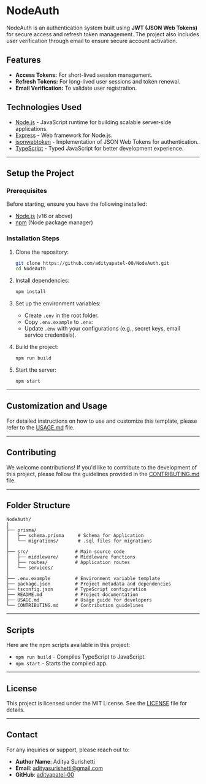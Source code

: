 # NodeAuth

NodeAuth is an authentication system built using **JWT (JSON Web Tokens)** for secure access and refresh token management. The project also includes user verification through email to ensure secure account activation.

## Features

- **Access Tokens:** For short-lived session management.
- **Refresh Tokens:** For long-lived user sessions and token renewal.
- **Email Verification:** To validate user registration.

## Technologies Used

- [Node.js](https://nodejs.org/) - JavaScript runtime for building scalable server-side applications.
- [Express](https://expressjs.com/) - Web framework for Node.js.
- [jsonwebtoken](https://github.com/auth0/node-jsonwebtoken) - Implementation of JSON Web Tokens for authentication.
- [TypeScript](https://www.typescriptlang.org/) - Typed JavaScript for better development experience.

---

## Setup the Project

### Prerequisites

Before starting, ensure you have the following installed:

- [Node.js](https://nodejs.org/) (v16 or above)
- [npm](https://www.npmjs.com/) (Node package manager)

### Installation Steps

1. Clone the repository:

   ```bash
   git clone https://github.com/adityapatel-00/NodeAuth.git
   cd NodeAuth
   ```

2. Install dependencies:

   ```bash
   npm install
   ```

3. Set up the environment variables:

   - Create `.env` in the root folder.
   - Copy `.env.example` to `.env`:
   - Update `.env` with your configurations (e.g., secret keys, email service credentials).

4. Build the project:

   ```bash
   npm run build
   ```

5. Start the server:

   ```bash
   npm start
   ```

---

## Customization and Usage

For detailed instructions on how to use and customize this template, please refer to the [USAGE.md](USAGE.md) file.

---

## Contributing

We welcome contributions! If you'd like to contribute to the development of this project, please follow the guidelines provided in the [CONTRIBUTING.md](CONTRIBUTING.md) file.

---

## Folder Structure

```
NodeAuth/
│
├── prisma/
│   ├── schema.prisma     # Schema for Application
│   └── migrations/       # .sql files for migrations 
│
├── src/                 # Main source code
│   ├── middleware/      # Middleware functions
│   ├── routes/          # Application routes
│   └── services/        
│
├── .env.example         # Environment variable template
├── package.json         # Project metadata and dependencies
├── tsconfig.json        # TypeScript configuration
├── README.md            # Project documentation
├── USAGE.md             # Usage guide for developers
└── CONTRIBUTING.md      # Contribution guidelines
```

---

## Scripts

Here are the npm scripts available in this project:

- `npm run build` - Compiles TypeScript to JavaScript.
- `npm start` - Starts the compiled app.

---

## License

This project is licensed under the MIT License. See the [LICENSE](LICENSE) file for details.

---

## Contact

For any inquiries or support, please reach out to:

- **Author Name**: Aditya Surishetti
- **Email**: adityasurishetti@gmail.com
- **GitHub**: [adityapatel-00](https://github.com/adityapatel-00)
